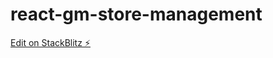 # react-gm-store-management

[Edit on StackBlitz ⚡️](https://stackblitz.com/edit/react-gm-store-management)